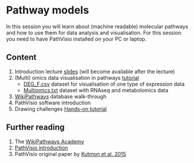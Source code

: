 # Pathway models
In this session you will learn about (machine readable) molecular pathways and how to use them for data analysis and visualisation. For this session you need to have PathVisio installed on your PC or laptop. 

## Content
1. Introduction lecture [slides]() (will become available after the lecture)
2. (Multi) omics data visualisation in pathways [tutorial](https://github.com/fehrhart/STREAMLINEworkshop.github.io/blob/main/(Multi)%20omics%20data%20visualisation.docx)
     * [DEG_F.csv](https://github.com/fehrhart/STREAMLINEworkshop.github.io/blob/main/DEG_F.csv) dataset for visualisation of one type of expression data
     * [Multiomics.txt](https://github.com/fehrhart/STREAMLINEworkshop.github.io/blob/main/Multiomics.txt) dataset with RNAseq and metabolomics data
4. [WikiPathways](https://www.wikipathways.org/) database walk-through
5. PathVisio software introduction
6. Drawing challenges [Hands-on tutorial](https://github.com/fehrhart/STREAMLINEworkshop.github.io/blob/main/Pathway%20model%20drawing%20challenge.docx)

## Further reading
1. The [WikiPathways Academy](https://academy.wikipathways.org/)
2. [PathVisio introduction](https://pathvisio.org/tutorials/getting-started.html)
3. PathVisio original paper by [Kutmon et al. 2015](https://doi.org/10.1371/journal.pcbi.1004085)
